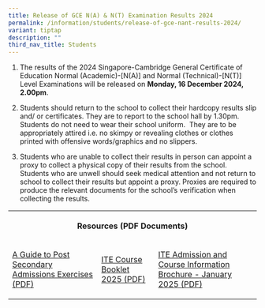 ```yaml
---
title: Release of GCE N(A) & N(T) Examination Results 2024
permalink: /information/students/release-of-gce-nant-results-2024/
variant: tiptap
description: ""
third_nav_title: Students
---
```

<ol data-tight="true" class="tight">
<li>
<p>The results of the 2024 Singapore-Cambridge General Certificate of Education
Normal (Academic)-[N(A)] and Normal (Technical)-[N(T)] Level Examinations
will be released on <strong>Monday, 16 December 2024, 2.00pm</strong>.</p>
</li>
</ol>
<ol start="2" data-tight="true" class="tight">
<li>
<p>Students should return to the school to collect their hardcopy results
slip and/ or certificates. They are to&nbsp;report to the school hall&nbsp;by
1.30pm.&nbsp; Students do not need to wear their school uniform.&nbsp;
They are to be appropriately attired i.e. no skimpy or revealing clothes
or clothes printed with offensive words/graphics and no slippers.</p>
</li>
<li>
<p>Students who are unable to collect their results in person can appoint
a proxy to collect a physical copy of their results from the school. Students
who are unwell should seek medical attention and not return to school to
collect their results but appoint a proxy.&nbsp;Proxies are required to
produce the relevant documents for the school’s verification when collecting
the results.</p>
</li>
</ol>
<table style="minWidth: 75px">
<colgroup>
<col>
<col>
<col>
</colgroup>
<tbody>
<tr>
<th rowspan="1" colspan="3">
<p>Resources (PDF Documents)</p>
</th>
</tr>
<tr>
<td rowspan="1" colspan="1">
<p><a href="/files/2024/N level/1__A_Guide_to_Post_Secondary_Admissions_Exercises.pdf" rel="noopener nofollow" target="_blank">A Guide to Post Secondary Admissions Exercises (PDF)</a>
</p>
</td>
<td rowspan="1" colspan="1">
<p><a href="/files/2024/N level/2__ite_course_booklet_2025.pdf" rel="noopener nofollow" target="_blank">ITE Course Booklet 2025 (PDF)</a>
</p>
</td>
<td rowspan="1" colspan="1">
<p><a href="/files/2024/N level/3__ITE_admission_and_course_information_brochure_jan_2025.pdf" rel="noopener nofollow" target="_blank">ITE Admission and Course Information Brochure - January 2025 (PDF)</a>
</p>
</td>
</tr>
</tbody>
</table>
<p></p>